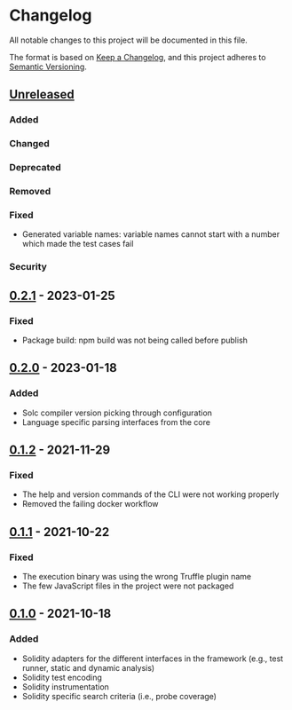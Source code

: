 # Changelog

All notable changes to this project will be documented in this file.

The format is based on [Keep a Changelog](https://keepachangelog.com/en/1.0.0/),
and this project adheres to [Semantic Versioning](https://semver.org/spec/v2.0.0.html).

## [Unreleased]

### Added

### Changed

### Deprecated

### Removed

### Fixed

- Generated variable names: variable names cannot start with a number which made the test cases fail

### Security

## [0.2.1] - 2023-01-25

### Fixed

- Package build: npm build was not being called before publish

## [0.2.0] - 2023-01-18

### Added

- Solc compiler version picking through configuration
- Language specific parsing interfaces from the core

## [0.1.2] - 2021-11-29

### Fixed

- The help and version commands of the CLI were not working properly
- Removed the failing docker workflow

## [0.1.1] - 2021-10-22

### Fixed

- The execution binary was using the wrong Truffle plugin name
- The few JavaScript files in the project were not packaged

## [0.1.0] - 2021-10-18

### Added

- Solidity adapters for the different interfaces in the framework (e.g., test runner, static and dynamic analysis)
- Solidity test encoding
- Solidity instrumentation
- Solidity specific search criteria (i.e., probe coverage)

[unreleased]: https://github.com/syntest-framework/syntest-solidity/compare/v0.2.1...HEAD
[0.2.1]: https://github.com/syntest-framework/syntest-solidity/releases/tag/v0.2.0...v0.2.1
[0.2.0]: https://github.com/syntest-framework/syntest-solidity/releases/tag/v0.1.2...v0.2.0
[0.1.2]: https://github.com/syntest-framework/syntest-solidity/releases/tag/v0.1.1...v0.1.2
[0.1.1]: https://github.com/syntest-framework/syntest-solidity/releases/tag/v0.1.0...v0.1.1
[0.1.0]: https://github.com/syntest-framework/syntest-solidity/releases/tag/v0.1.0
